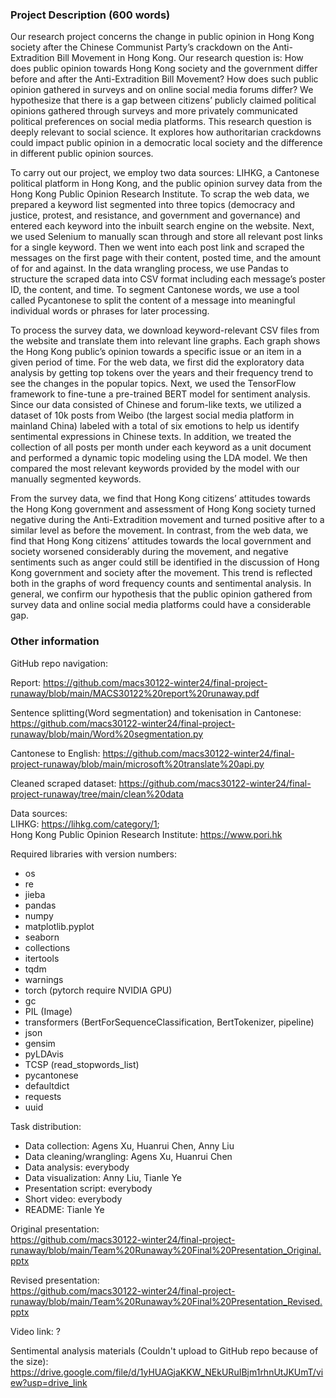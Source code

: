 ### Project Description (600 words)
Our research project concerns the change in public opinion in Hong Kong society after the Chinese Communist Party’s crackdown on the Anti-Extradition Bill Movement in Hong Kong. Our research question is: How does public opinion towards Hong Kong society and the government differ before and after the Anti-Extradition Bill Movement? How does such public opinion gathered in surveys and on online social media forums differ? We hypothesize that there is a gap between citizens’ publicly claimed political opinions gathered through surveys and more privately communicated political preferences on social media platforms. This research question is deeply relevant to social science. It explores how authoritarian crackdowns could impact public opinion in a democratic local society and the difference in different public opinion sources. 

To carry out our project, we employ two data sources: LIHKG, a Cantonese political platform in Hong Kong, and the public opinion survey data from the Hong Kong Public Opinion Research Institute. To scrap the web data, we prepared a keyword list segmented into three topics (democracy and justice, protest, and resistance, and government and governance) and entered each keyword into the inbuilt search engine on the website. Next, we used Selenium to manually scan through and store all relevant post links for a single keyword. Then we went into each post link and scraped the messages on the first page with their content, posted time, and the amount of for and against. In the data wrangling process, we use Pandas to structure the scraped data into CSV format including each message’s poster ID, the content, and time. To segment Cantonese words, we use a tool called Pycantonese to split the content of a message into meaningful individual words or phrases for later processing. 

To process the survey data, we download keyword-relevant CSV files from the website and translate them into relevant line graphs. Each graph shows the Hong Kong public’s opinion towards a specific issue or an item in a given period of time. For the web data, we first did the exploratory data analysis by getting top tokens over the years and their frequency trend to see the changes in the popular topics. Next, we used the TensorFlow framework to fine-tune a pre-trained BERT model for sentiment analysis. Since our data consisted of Chinese and forum-like texts, we utilized a dataset of 10k posts from Weibo (the largest social media platform in mainland China) labeled with a total of six emotions to help us identify sentimental expressions in Chinese texts. In addition, we treated the collection of all posts per month under each keyword as a unit document and performed a dynamic topic modeling using the LDA model. We then compared the most relevant keywords provided by the model with our manually segmented keywords.

From the survey data, we find that Hong Kong citizens’ attitudes towards the Hong Kong government and assessment of Hong Kong society turned negative during the Anti-Extradition movement and turned positive after to a similar level as before the movement. In contrast, from the web data, we find that Hong Kong citizens’ attitudes towards the local government and society worsened considerably during the movement, and negative sentiments such as anger could still be identified in the discussion of Hong Kong government and society after the movement. This trend is reflected both in the graphs of word frequency counts and sentimental analysis. In general, we confirm our hypothesis that the public opinion gathered from survey data and online social media platforms could have a considerable gap.

### Other information
GitHub repo navigation: 

Report: https://github.com/macs30122-winter24/final-project-runaway/blob/main/MACS30122%20report%20runaway.pdf

Sentence splitting(Word segmentation) and tokenisation in Cantonese: https://github.com/macs30122-winter24/final-project-runaway/blob/main/Word%20segmentation.py

Cantonese to English: https://github.com/macs30122-winter24/final-project-runaway/blob/main/microsoft%20translate%20api.py

Cleaned scraped dataset: https://github.com/macs30122-winter24/final-project-runaway/tree/main/clean%20data

Data sources: <br/>
LIHKG: https://lihkg.com/category/1; <br/>
Hong Kong Public Opinion Research Institute: https://www.pori.hk<br/>

Required libraries with version numbers: <br/>
- os
- re
- jieba
- pandas
- numpy
- matplotlib.pyplot
- seaborn
- collections
- itertools
- tqdm
- warnings
- torch (pytorch require NVIDIA GPU)
- gc
- PIL (Image)
- transformers (BertForSequenceClassification, BertTokenizer, pipeline)
- json
- gensim
- pyLDAvis
- TCSP (read_stopwords_list)
- pycantonese
- defaultdict
- requests
- uuid

Task distribution:
- Data collection: Agens Xu, Huanrui Chen, Anny Liu
- Data cleaning/wrangling: Agens Xu, Huanrui Chen
- Data analysis: everybody
- Data visualization: Anny Liu, Tianle Ye
- Presentation script: everybody
- Short video: everybody
- README: Tianle Ye

Original presentation: <br/>
https://github.com/macs30122-winter24/final-project-runaway/blob/main/Team%20Runaway%20Final%20Presentation_Original.pptx

Revised presentation: <br/>
https://github.com/macs30122-winter24/final-project-runaway/blob/main/Team%20Runaway%20Final%20Presentation_Revised.pptx

Video link: ?

Sentimental analysis materials (Couldn't upload to GitHub repo because of the size): <br/>
https://drive.google.com/file/d/1yHUAGjaKKW_NEkURuIBjm1rhnUtJKUmT/view?usp=drive_link
